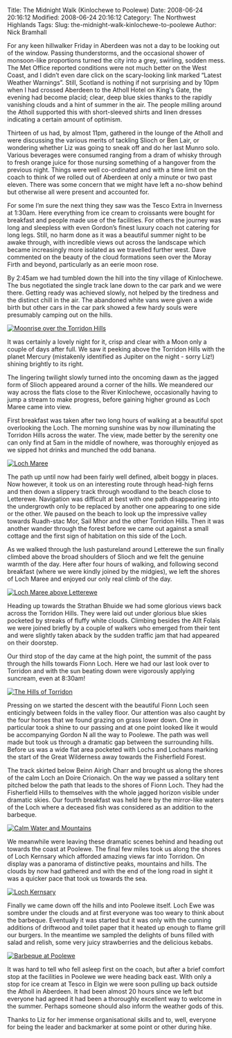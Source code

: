 Title: The Midnight Walk (Kinlochewe to Poolewe)
Date: 2008-06-24 20:16:12
Modified: 2008-06-24 20:16:12
Category: The Northwest Highlands
Tags: 
Slug: the-midnight-walk-kinlochewe-to-poolewe
Author: Nick Bramhall

For any keen hillwalker Friday in Aberdeen was not a day to be looking out of the window. Passing thunderstorms, and the occasional shower of monsoon-like proportions turned the city into a grey, swirling, sodden mess. The Met Office reported conditions were not much better on the West Coast, and I didn’t even dare click on the scary-looking link marked “Latest Weather Warnings”. Still, Scotland is nothing if not surprising and by 10pm when I had crossed Aberdeen to the Atholl Hotel on King's Gate, the evening had become placid; clear, deep blue skies thanks to the rapidly vanishing clouds and a hint of summer in the air. The people milling around the Atholl supported this with short-sleeved shirts and linen dresses indicating a certain amount of optimism.

<!--more-->

Thirteen of us had, by almost 11pm, gathered in the lounge of the Atholl and were discussing the various merits of tackling Slioch or Ben Lair, or wondering whether Liz was going to sneak off and do her last Munro solo. Various beverages were consumed ranging from a dram of whisky through to fresh orange juice for those nursing something of a hangover from the previous night. Things were well co-ordinated and with a time limit on the coach to think of we rolled out of Aberdeen at only a minute or two past eleven. There was some concern that we might have left a no-show behind but otherwise all were present and accounted for.



For some I’m sure the next thing they saw was the Tesco Extra in Inverness at 1:30am. Here everything from ice cream to croissants were bought for breakfast and people made use of the facilities. For others the journey was long and sleepless with even Gordon’s finest luxury coach not catering for long legs. Still, no harm done as it was a beautiful summer night to be awake through, with incredible views out across the landscape which became increasingly more isolated as we travelled further west. Dave commented on the beauty of the cloud formations seen over the Moray Firth and beyond, particularly as an eerie moon rose.



By 2:45am we had tumbled down the hill into the tiny village of Kinlochewe. The bus negotiated the single track lane down to the car park and we were there. Getting ready was achieved slowly, not helped by the tiredness and the distinct chill in the air. The abandoned white vans were given a wide birth but other cars in the car park showed a few hardy souls were presumably camping out on the hills.



[![Moonrise over the Torridon Hills](http://farm4.static.flickr.com/3283/2600295976_f3dd249f06_b.jpg)](http://www.flickr.com/photos/53725815@N00/2600295976)



It was certainly a lovely night for it, crisp and clear with a Moon only a couple of days after full. We saw it peeking above the Torridon Hills with the planet Mercury (mistakenly identified as Jupiter on the night - sorry Liz!) shining brightly to its right. 



The lingering twilight slowly turned into the oncoming dawn as the jagged form of Slioch appeared around a corner of the hills. We meandered our way across the flats close to the River Kinlochewe, occasionally having to jump a stream to make progress, before gaining higher ground as Loch Maree came into view.



First breakfast was taken after two long hours of walking at a beautiful spot overlooking the Loch. The morning sunshine was by now illuminating the Torridon Hills across the water. The view, made better by the serenity one can only find at 5am in the middle of nowhere, was thoroughly enjoyed as we sipped hot drinks and munched the odd banana.



[![Loch Maree](http://farm4.static.flickr.com/3266/2600580994_0221f9d226_b.jpg)](http://www.flickr.com/photos/53725815@N00/2600580994)



The path up until now had been fairly well defined, albeit boggy in places. Now however, it took us on an interesting route through head-high ferns and then down a slippery track through woodland to the beach close to Letterewe. Navigation was difficult at best with one path disappearing into the undergrowth only to be replaced by another one appearing to one side or the other. We paused on the beach to look up the impressive valley towards Ruadh-stac Mor, Sail Mhor and the other Torridon Hills. Then it was another wander through the forest before we came out against a small cottage and the first sign of habitation on this side of the Loch.



As we walked through the lush pastureland around Letterewe the sun finally climbed above the broad shoulders of Slioch and we felt the genuine warmth of the day. Here after four hours of walking, and following second breakfast (where we were kindly joined by the midgies), we left the shores of Loch Maree and enjoyed our only real climb of the day.



[![Loch Maree above Letterewe](http://farm4.static.flickr.com/3180/2600643108_082c9a4457_b.jpg)](http://www.flickr.com/photos/53725815@N00/2600643108)



Heading up towards the Strathan Bhuide we had some glorious views back across the Torridon Hills. They were laid out under glorious blue skies pocketed by streaks of fluffy white clouds. Climbing besides the Allt Folais we were joined briefly by a couple of walkers who emerged from their tent and were slightly taken aback by the sudden traffic jam that had appeared on their doorstep.



Our third stop of the day came at the high point, the summit of the pass through the hills towards Fionn Loch. Here we had our last look over to Torridon and with the sun beating down were vigorously applying suncream, even at 8:30am!



[![The Hills of Torridon](http://farm4.static.flickr.com/3201/2599522341_ed9af2c7dc_b.jpg)](http://www.flickr.com/photos/53725815@N00/2599522341)



Pressing on we started the descent with the beautiful Fionn Loch seen enticingly between folds in the valley floor. Our attention was also caught by the four horses that we found grazing on grass lower down. One in particular took a shine to our passing and at one point looked like it would be accompanying Gordon N all the way to Poolewe. The path was well made but took us through a dramatic gap between the surrounding hills. Before us was a wide flat area pocketed with Lochs and Lochans marking the start of the Great Wilderness away towards the Fisherfield Forest.



The track skirted below Beinn Airigh Charr and brought us along the shores of the calm Loch an Doire Crionaich. On the way we passed a solitary tent pitched below the path that leads to the shores of Fionn Loch. They had the Fisherfield Hills to themselves with the whole jagged horizon visible under dramatic skies. Our fourth breakfast was held here by the mirror-like waters of the Loch where a deceased fish was considered as an addition to the barbeque.



[![Calm Water and Mountains](http://farm4.static.flickr.com/3170/2599901963_5746802161_b.jpg)](http://www.flickr.com/photos/53725815@N00/2599901963)



We meanwhile were leaving these dramatic scenes behind and heading out towards the coast at Poolewe. The final few miles took us along the shores of Loch Kernsary which afforded amazing views far into Torridon. On display was a panorama of distinctive peaks, mountains and hills. The clouds by now had gathered and with the end of the long road in sight it was a quicker pace that took us towards the sea.



[![Loch Kernsary](http://farm4.static.flickr.com/3191/2599954063_a2bd146906_b.jpg)](http://www.flickr.com/photos/53725815@N00/2599954063)



Finally we came down off the hills and into Poolewe itself. Loch Ewe was sombre under the clouds and at first everyone was too weary to think about the barbeque. Eventually it was started but it was only with the cunning additions of driftwood and toilet paper that it heated up enough to flame grill our burgers. In the meantime we sampled the delights of buns filled with salad and relish, some very juicy strawberries and the delicious kebabs.



[![Barbeque at Poolewe](http://farm4.static.flickr.com/3022/2599974535_f76b7f3ba1_b.jpg)](http://www.flickr.com/photos/53725815@N00/2599974535)



It was hard to tell who fell asleep first on the coach, but after a brief comfort stop at the facilities in Poolewe we were heading back east. With only a stop for ice cream at Tesco in Elgin we were soon pulling up back outside the Atholl in Aberdeen. It had been almost 20 hours since we left but everyone had agreed it had been a thoroughly excellent way to welcome in the summer. Perhaps someone should also inform the weather gods of this.



Thanks to Liz for her immense organisational skills and to, well, everyone for being the leader and backmarker at some point or other during hike.


